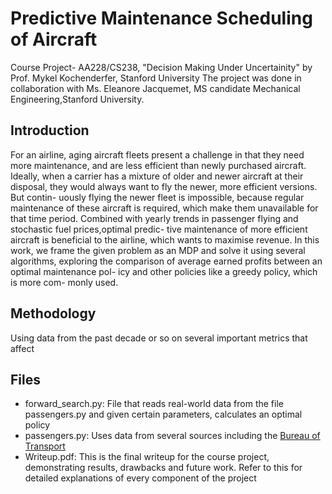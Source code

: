 # Predictive Maintenance Scheduling of Aircraft
Course Project- AA228/CS238, "Decision Making Under Uncertainity" by Prof. Mykel Kochenderfer, Stanford University
The project was done in collaboration with Ms. Eleanore Jacquemet, MS candidate Mechanical Engineering,Stanford University.

## Introduction

For an airline, aging aircraft fleets present a challenge in that
they need more maintenance, and are less efficient than newly
purchased aircraft. Ideally, when a carrier has a mixture of
older and newer aircraft at their disposal, they would always
want to fly the newer, more efficient versions. But contin-
uously flying the newer fleet is impossible, because regular
maintenance of these aircraft is required, which make them
unavailable for that time period. Combined with yearly trends
in passenger flying and stochastic fuel prices,optimal predic-
tive maintenance of more efficient aircraft is beneficial to the
airline, which wants to maximise revenue.
In this work, we frame the given problem as an MDP and
solve it using several algorithms, exploring the comparison of
average earned profits between an optimal maintenance pol-
icy and other policies like a greedy policy, which is more com-
monly used.

## Methodology

Using data from the past decade or so on several important metrics that affect 

## Files

- forward_search.py: File that reads real-world data from the file passengers.py and given certain parameters, calculates an optimal policy
- passengers.py: Uses data from several sources including the [Bureau of Transport](https://www.bts.dot.gov/product/passenger-travel-facts-and-figures) 
- Writeup.pdf: This is the final writeup for the course project, demonstrating results, drawbacks and future work. Refer to this for detailed explanations of every component of the project


